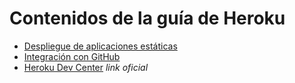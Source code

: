 # Contenidos de la guía de Heroku

* [Despliegue de aplicaciones estáticas](https://github.com/nebur395/guias/blob/master/info_heroku/staticDeployment.md)
* [Integración con GitHub](https://github.com/nebur395/guias/blob/master/info_heroku/gitIntegration.md)
* [Heroku Dev Center](https://devcenter.heroku.com/) *link oficial*
